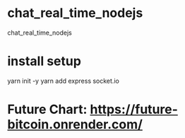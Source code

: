 # chat_real_time_nodejs
chat_real_time_nodejs

# install setup
yarn init -y
yarn add express socket.io

# Future Chart: https://future-bitcoin.onrender.com/
